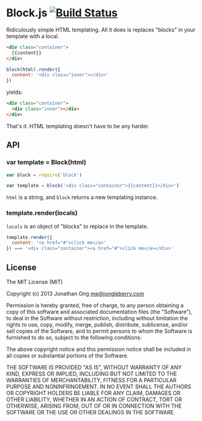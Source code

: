 # Block.js [![Build Status](https://travis-ci.org/component/block.png)](https://travis-ci.org/component/block)

Ridiculously simple HTML templating.
All it does is replaces "blocks" in your template with a local.

```html
<div class="container">
  {{content}}
</div>
```

```js
block(html).render({
  content: '<div class="inner"></div>'
})
```

yields:

```html
<div class="container">
  <div class="inner"></div>
</div>
```

That's it. HTML templating doesn't have to be any harder.

## API

### var template = Block(html)

```js
var block = require('block')

var template = block('<div class="container">{{content}}</div>')
```

`html` is a string, and `block` returns a new templating instance.

### template.render(locals)

`locals` is an object of "blocks" to replace in the template.

```js
template.render({
  content: '<a href="#">click me</a>'
}) === '<div class="container"><a href="#">click me</a></div>'
```

## License

The MIT License (MIT)

Copyright (c) 2013 Jonathan Ong me@jongleberry.com

Permission is hereby granted, free of charge, to any person obtaining a copy
of this software and associated documentation files (the "Software"), to deal
in the Software without restriction, including without limitation the rights
to use, copy, modify, merge, publish, distribute, sublicense, and/or sell
copies of the Software, and to permit persons to whom the Software is
furnished to do so, subject to the following conditions:

The above copyright notice and this permission notice shall be included in
all copies or substantial portions of the Software.

THE SOFTWARE IS PROVIDED "AS IS", WITHOUT WARRANTY OF ANY KIND, EXPRESS OR
IMPLIED, INCLUDING BUT NOT LIMITED TO THE WARRANTIES OF MERCHANTABILITY,
FITNESS FOR A PARTICULAR PURPOSE AND NONINFRINGEMENT. IN NO EVENT SHALL THE
AUTHORS OR COPYRIGHT HOLDERS BE LIABLE FOR ANY CLAIM, DAMAGES OR OTHER
LIABILITY, WHETHER IN AN ACTION OF CONTRACT, TORT OR OTHERWISE, ARISING FROM,
OUT OF OR IN CONNECTION WITH THE SOFTWARE OR THE USE OR OTHER DEALINGS IN
THE SOFTWARE.